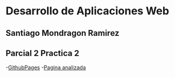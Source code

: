 # Desarrollo de Aplicaciones Web

## Santiago Mondragon Ramirez
## Parcial 2 Practica 2
-[GithubPages](https://santidev2.github.io/Parcial2-Practica2/)
-[Pagina analizada](https://code.visualstudio.com/)

